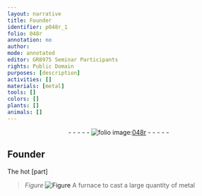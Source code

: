 ```yaml
---
layout: narrative
title: Founder
identifier: p048r_1
folio: 048r
annotation: no
author:
mode: annotated
editor: GR8975 Seminar Participants
rights: Public Domain
purposes: [description]
activities: []
materials: [metal]
tools: []
colors: []
plants: []
animals: []
---
```


 <div class="folio" align="center">- - - - - <a href="http://gallica.bnf.fr/ark:/12148/btv1b10500001g/f101.image" target="_blank"><img src="https://cu-mkp.github.io/GR8975-edition/assets/photo-icon.png" alt="folio image: " style="display:inline-block; margin-bottom:-3px;"/>048r</a> - - - - - </div>  

## Founder

 
The hot [part] 
> *Figure*
> <a href="https://drive.google.com/open?id=0B9-oNrvWdlO5YXhXTUJpMk44eTQ" target="_blank"><img src="https://cu-mkp.github.io/GR8975-edition/assets/photo-icon.png" alt="Figure" style="display:inline-block; margin-bottom:-3px;"/></a>
 A furnace to cast a large quantity of <span class="material">metal</span>
 